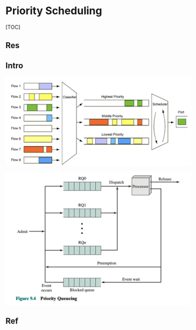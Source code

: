 # Priority Scheduling

[TOC]



## Res


## Intro
![](../../../../../Assets/Pics/Screenshot%202023-05-18%20at%203.12.36%20PM.png)

![](../../../../../Assets/Pics/Screenshot%202023-05-18%20at%203.15.54%20PM.png)


## Ref